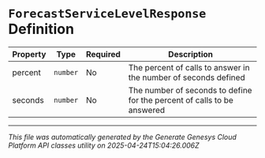 # `ForecastServiceLevelResponse` Definition

| Property | Type | Required | Description |
|----------|------|----------|-------------|
| percent | `number` | No | The percent of calls to answer in the number of seconds defined |
| seconds | `number` | No | The number of seconds to define for the percent of calls to be answered |

---

*This file was automatically generated by the Generate Genesys Cloud Platform API classes utility on 2025-04-24T15:04:26.006Z*